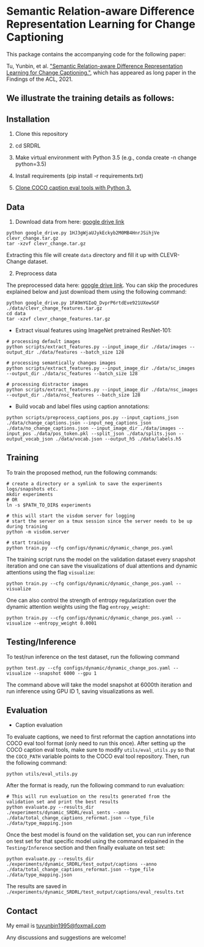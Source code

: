 # Semantic Relation-aware Difference Representation Learning for Change Captioning
This package contains the accompanying code for the following paper:

Tu, Yunbin, et al. ["Semantic Relation-aware Difference Representation Learning for Change Captioning."](https://aclanthology.org/2021.findings-acl.6.pdf), which has appeared as long paper in the Findings of the ACL, 2021. 

## We illustrate the training details as follows:


## Installation

1. Clone this repository

2. cd SRDRL

3. Make virtual environment with Python 3.5 (e.g., conda create -n change python=3.5)

4. Install requirements (pip install -r requirements.txt)

5. [Clone COCO caption eval tools with Python 3.](https://gitee.com/tuyunbin/coco-caption_python3.git)

## Data

1. Download data from here: [google drive link](https://drive.google.com/file/d/1HJ3gWjaUJykEckyb2M0MB4HnrJSihjVe/view?usp=sharing)
```
python google_drive.py 1HJ3gWjaUJykEckyb2M0MB4HnrJSihjVe clevr_change.tar.gz
tar -xzvf clevr_change.tar.gz
```
Extracting this file will create `data` directory and fill it up with CLEVR-Change dataset.

2. Preprocess data

The preprocessed data here: [google drive link](https://drive.google.com/file/d/1FA9mYGIoQ_DvprP6rtdEve921UXewSGF/view?usp=sharing).
You can skip the procedures explained below and just download them using the following command:
```
python google_drive.py 1FA9mYGIoQ_DvprP6rtdEve921UXewSGF ./data/clevr_change_features.tar.gz
cd data
tar -xzvf clevr_change_features.tar.gz
```

* Extract visual features using ImageNet pretrained ResNet-101:
```
# processing default images
python scripts/extract_features.py --input_image_dir ./data/images --output_dir ./data/features --batch_size 128

# processing semantically changes images
python scripts/extract_features.py --input_image_dir ./data/sc_images --output_dir ./data/sc_features --batch_size 128

# processing distractor images
python scripts/extract_features.py --input_image_dir ./data/nsc_images --output_dir ./data/nsc_features --batch_size 128
```

* Build vocab and label files using caption annotations:
```
python scripts/preprocess_captions_pos.py --input_captions_json ./data/change_captions.json --input_neg_captions_json ./data/no_change_captions.json --input_image_dir ./data/images --input_pos ./data/pos_token.pkl --split_json ./data/splits.json --output_vocab_json ./data/vocab.json --output_h5 ./data/labels.h5
```

## Training
To train the proposed method, run the following commands:
```
# create a directory or a symlink to save the experiments logs/snapshots etc.
mkdir experiments
# OR
ln -s $PATH_TO_DIR$ experiments

# this will start the visdom server for logging
# start the server on a tmux session since the server needs to be up during training
python -m visdom.server

# start training
python train.py --cfg configs/dynamic/dynamic_change_pos.yaml 
```

The training script runs the model on the validation dataset every snapshot iteration and one can save the visualizations of dual attentions and dynamic attentions using the flag `visualize`:
```
python train.py --cfg configs/dynamic/dynamic_change_pos.yaml --visualize
```

One can also control the strength of entropy regularization over the dynamic attention weights using the flag `entropy_weight`:
```
python train.py --cfg configs/dynamic/dynamic_change_pos.yaml --visualize --entropy_weight 0.0001
```

## Testing/Inference
To test/run inference on the test dataset, run the following command
```
python test.py --cfg configs/dynamic/dynamic_change_pos.yaml --visualize --snapshot 6000 --gpu 1
```
The command above will take the model snapshot at 6000th iteration and run inference using GPU ID 1, saving visualizations as well.

## Evaluation
* Caption evaluation

To evaluate captions, we need to first reformat the caption annotations into COCO eval tool format (only need to run this once). After setting up the COCO caption eval tools, make sure to modify `utils/eval_utils.py` so that the `COCO_PATH` variable points to the COCO eval tool repository. Then, run the following command:
```
python utils/eval_utils.py
```

After the format is ready, run the following command to run evaluation:
```
# This will run evaluation on the results generated from the validation set and print the best results
python evaluate.py --results_dir ./experiments/dynamic_SRDRL/eval_sents --anno ./data/total_change_captions_reformat.json --type_file ./data/type_mapping.json
```

Once the best model is found on the validation set, you can run inference on test set for that specific model using the command exlpained in the `Testing/Inference` section and then finally evaluate on test set:
```
python evaluate.py --results_dir ./experiments/dynamic_SRDRL/test_output/captions --anno ./data/total_change_captions_reformat.json --type_file ./data/type_mapping.json
```
The results are saved in `./experiments/dynamic_SRDRL/test_output/captions/eval_results.txt`

## Contact
My email is tuyunbin1995@foxmail.com

Any discussions and suggestions are welcome!

